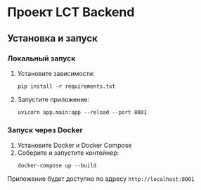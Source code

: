 # Проект LCT Backend

## Установка и запуск

### Локальный запуск
1. Установите зависимости:
   ```
   pip install -r requirements.txt
   ```
2. Запустите приложение:
   ```
   uvicorn app.main:app --reload --port 8001
   ```

### Запуск через Docker
1. Установите Docker и Docker Compose
2. Соберите и запустите контейнер:
   ```
   docker-compose up --build
   ```

Приложение будет доступно по адресу `http://localhost:8001`